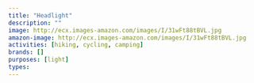 ```yaml
---
title: "Headlight"
description: ""
image: http://ecx.images-amazon.com/images/I/31wFt88tBVL.jpg
amazon-image: http://ecx.images-amazon.com/images/I/31wFt88tBVL.jpg
activities: [hiking, cycling, camping]
brands: []
purposes: [light]
types:
---
```

